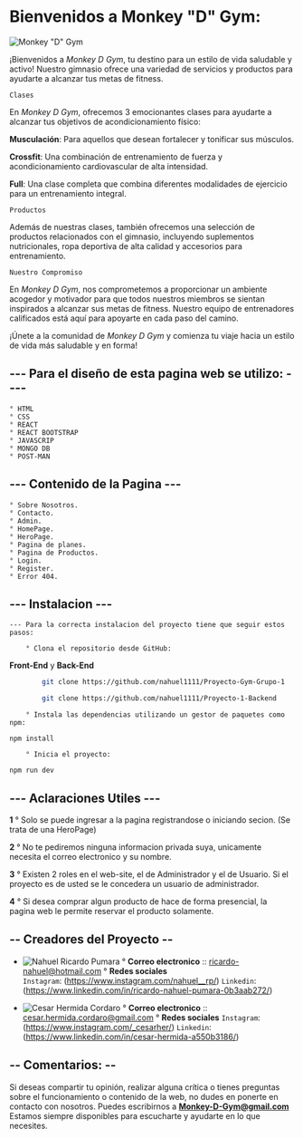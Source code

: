 # Bienvenidos a Monkey "D" Gym:

![Monkey "D" Gym](../Proyecto-Gym-Grupo-1/src/assets/Img/Logo-Gym.jpg)

¡Bienvenidos a *Monkey D Gym*, tu destino para un estilo de vida saludable y activo! Nuestro gimnasio ofrece una variedad de servicios y productos para ayudarte a alcanzar tus metas de fitness.

`Clases`

En *Monkey D Gym*, ofrecemos 3 emocionantes clases para ayudarte a alcanzar tus objetivos de acondicionamiento físico:

**Musculación**: Para aquellos que desean fortalecer y tonificar sus músculos.

**Crossfit**: Una combinación de entrenamiento de fuerza y ​​acondicionamiento cardiovascular de alta intensidad.

**Full**: Una clase completa que combina diferentes modalidades de ejercicio para un entrenamiento integral.

`Productos`

Además de nuestras clases, también ofrecemos una selección de productos relacionados con el gimnasio, incluyendo suplementos nutricionales, ropa deportiva de alta calidad y accesorios para entrenamiento.

`Nuestro Compromiso`

En *Monkey D Gym*, nos comprometemos a proporcionar un ambiente acogedor y motivador para que todos nuestros miembros se sientan inspirados a alcanzar sus metas de fitness. Nuestro equipo de entrenadores calificados está aquí para apoyarte en cada paso del camino.

¡Únete a la comunidad de *Monkey D Gym* y comienza tu viaje hacia un estilo de vida más saludable y en forma!

## --- **Para el diseño de esta pagina web se utilizo:** ----
    ° HTML
    ° CSS
    ° REACT
    ° REACT BOOTSTRAP
    ° JAVASCRIP
    ° MONGO DB
    ° POST-MAN

## --- Contenido de la Pagina ---
    ° Sobre Nosotros.
    ° Contacto.
    ° Admin.
    ° HomePage.
    ° HeroPage.
    ° Pagina de planes.
    ° Pagina de Productos.
    ° Login.
    ° Register.
    ° Error 404.

## --- Instalacion ---

    --- Para la correcta instalacion del proyecto tiene que seguir estos pasos:

        ° Clona el repositorio desde GitHub:

   **Front-End**  y **Back-End**
```bash
        git clone https://github.com/nahuel1111/Proyecto-Gym-Grupo-1

        git clone https://github.com/nahuel1111/Proyecto-1-Backend
```
        ° Instala las dependencias utilizando un gestor de paquetes como npm:

`npm install`

        ° Inicia el proyecto:

`npm run dev`

## --- Aclaraciones Utiles ---

**1**
    ° Solo se puede ingresar a la pagina registrandose o iniciando secion. (Se trata de una HeroPage)

**2**
    ° No te pediremos ninguna informacion privada suya, unicamente necesita el correo electronico y su nombre.

**3**
    ° Existen 2 roles en el web-site, el de Administrador y el de Usuario. Si el proyecto es de usted se le concedera un usuario de administrador.

**4**
    ° Si desea comprar algun producto de hace de forma presencial, la pagina web le permite reservar el producto solamente.
    
## -- Creadores del Proyecto --

   - ![Nahuel Ricardo Pumara](https://github.com/nahuel1111)
        ° **Correo electronico** :: ricardo-nahuel@hotmail.com
        ° **Redes sociales**    
            `Instagram`: (https://www.instagram.com/nahuel__rp/)
            `Linkedin`: (https://www.linkedin.com/in/ricardo-nahuel-pumara-0b3aab272/)

   - ![Cesar Hermida Cordaro](https://github.com/CesarHerm)
        ° **Correo electronico** :: cesar.hermida.cordaro@gmail.com 
        ° **Redes sociales**
            `Instagram`: (https://www.instagram.com/_cesarher/)
            `Linkedin`: (https://www.linkedin.com/in/cesar-hermida-a550b3186/)

## -- Comentarios: --

Si deseas compartir tu opinión, realizar alguna crítica o tienes preguntas sobre el funcionamiento o contenido de la web, no dudes en ponerte en contacto con nosotros. Puedes escribirnos a **Monkey-D-Gym@gmail.com** Estamos siempre disponibles para escucharte y ayudarte en lo que necesites.